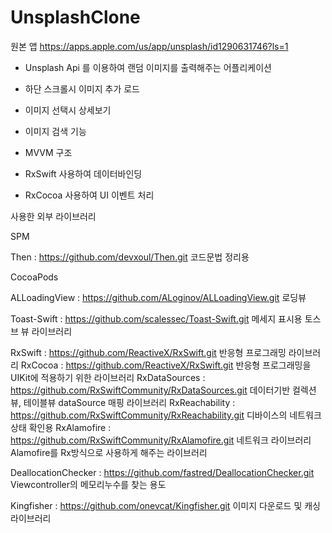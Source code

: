 # UnsplashClone

원본 앱
https://apps.apple.com/us/app/unsplash/id1290631746?ls=1

- Unsplash Api 를 이용하여 랜덤 이미지를 출력해주는 어플리케이션
- 하단 스크롤시 이미지 추가 로드
- 이미지 선택시 상세보기
- 이미지 검색 기능

- MVVM 구조 
- RxSwift 사용하여 데이터바인딩 
- RxCocoa 사용하여 UI 이벤트 처리 


사용한 외부 라이브러리

SPM

Then : https://github.com/devxoul/Then.git
코드문법 정리용


CocoaPods

ALLoadingView : https://github.com/ALoginov/ALLoadingView.git
로딩뷰

Toast-Swift : https://github.com/scalessec/Toast-Swift.git
메세지 표시용 토스브 뷰 라이브러리

RxSwift : https://github.com/ReactiveX/RxSwift.git
반응형 프로그래밍 라이브러리
RxCocoa : https://github.com/ReactiveX/RxSwift.git
반응형 프로그래밍을 UIKit에 적용하기 위한 라이브러리
RxDataSources : https://github.com/RxSwiftCommunity/RxDataSources.git
데이터기반 컬렉션뷰, 테이블뷰 dataSource 매핑 라이브러리
RxReachability : https://github.com/RxSwiftCommunity/RxReachability.git
디바이스의 네트워크 상태 확인용 
RxAlamofire : https://github.com/RxSwiftCommunity/RxAlamofire.git
네트워크 라이브러리 Alamofire를 Rx방식으로 사용하게 해주는 라이브러리

DeallocationChecker :  https://github.com/fastred/DeallocationChecker.git
Viewcontroller의 메모리누수를 찾는 용도

Kingfisher : https://github.com/onevcat/Kingfisher.git
이미지 다운로드 및 캐싱 라이브러리
